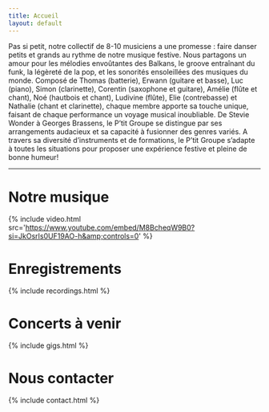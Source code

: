 ```yaml
---
title: Accueil
layout: default
---
```


Pas si petit, notre collectif de 8-10 musiciens a une promesse : faire danser petits et grands au rythme de notre musique festive. Nous partagons un amour pour les mélodies envoûtantes des Balkans, le groove entraînant du funk, la légèreté de la pop, et les sonorités ensoleillées des musiques du monde. Composé  de Thomas (batterie), Erwann (guitare et basse), Luc (piano), Simon (clarinette), Corentin (saxophone et guitare), Amélie (flûte et chant), Noé (hautbois et chant), Ludivine (flûte), Elie (contrebasse) et Nathalie (chant et clarinette), chaque membre apporte sa touche unique, faisant de chaque performance un voyage musical inoubliable. De Stevie Wonder à Georges Brassens, le P’tit Groupe se distingue par ses arrangements audacieux et sa capacité à fusionner des genres variés. A travers sa diversité d’instruments et de formations, le P’tit Groupe s’adapte à toutes les situations pour proposer une expérience festive et pleine de bonne humeur!

---

# Notre musique

{% include video.html src='https://www.youtube.com/embed/M8BcheqW9B0?si=JkOsrIs0UF19AO-h&amp;controls=0' %}

# Enregistrements

{% include recordings.html %}

# Concerts à venir

{% include gigs.html %}

# Nous contacter

{% include contact.html %}

